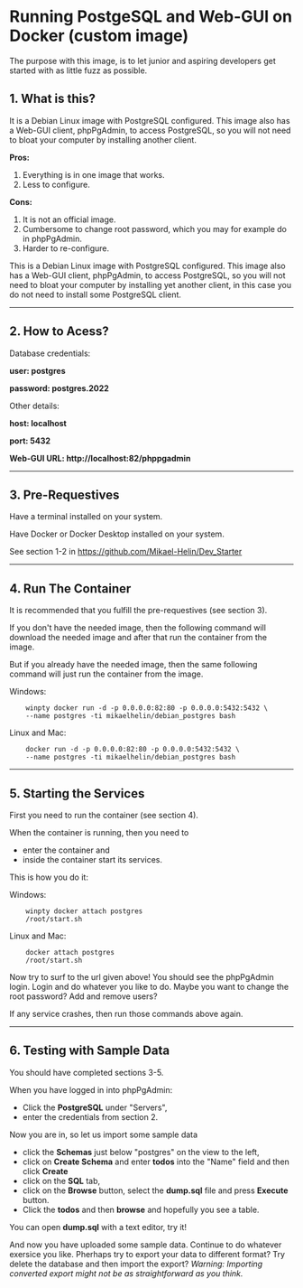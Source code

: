 # **Running PostgeSQL and Web-GUI on Docker (custom image)**

The purpose with this image, is to let junior and aspiring developers get started with as little fuzz as possible.

## **1. What is this?**

It is a Debian Linux image with PostgreSQL configured. This image also has a Web-GUI client, phpPgAdmin, to access PostgreSQL, so you will not need to bloat your computer by installing another client.

**Pros:**

1. Everything is in one image that works.
2. Less to configure.

**Cons:**

1. It is not an official image.
2. Cumbersome to change root password, which you may for example do in phpPgAdmin.
3. Harder to re-configure.

This is a Debian Linux image with PostgreSQL configured. This image also has a Web-GUI client, phpPgAdmin, to access PostgreSQL, so you will not need to bloat your computer by installing yet another client, in this case you do not need to install some PostgreSQL client.
___

## **2. How to Acess?**

Database credentials:

**user: postgres**

**password: postgres.2022**

Other details:

**host: localhost**

**port: 5432**

**Web-GUI URL: http://localhost:82/phppgadmin**
___

## **3. Pre-Requestives**

Have a terminal installed on your system.

Have Docker or Docker Desktop installed on your system.

See section 1-2 in https://github.com/Mikael-Helin/Dev_Starter

___

## **4. Run The Container**

It is recommended that you fulfill the pre-requestives (see section 3).

If you don't have the needed image, then the following command will download the needed image and after that run the container from the image.

But if you already have the needed image, then the same following command will just run the container from the image.

Windows:

        winpty docker run -d -p 0.0.0.0:82:80 -p 0.0.0.0:5432:5432 \
        --name postgres -ti mikaelhelin/debian_postgres bash

Linux and Mac:

        docker run -d -p 0.0.0.0:82:80 -p 0.0.0.0:5432:5432 \
        --name postgres -ti mikaelhelin/debian_postgres bash

___

## **5. Starting the Services**

First you need to run the container (see section 4).

When the container is running, then you need to
* enter the container and
* inside the container start its services.

This is how you do it:

Windows:

        winpty docker attach postgres
        /root/start.sh

Linux and Mac:

        docker attach postgres
        /root/start.sh

Now try to surf to the url given above! You should see the phpPgAdmin login. Login and do whatever you like to do. Maybe you want to change the root password? Add and remove users?

If any service crashes, then run those commands above again.
___

## **6. Testing with Sample Data**

You should have completed sections 3-5.

When you have logged in into phpPgAdmin:

* Click the **PostgreSQL** under "Servers",
* enter the credentials from section 2.

Now you are in, so let us import some sample data

* click the **Schemas** just below "postgres" on the view to the left,
* click on **Create Schema** and enter **todos** into the "Name" field and then click **Create**
* click on the **SQL** tab,
* click on the **Browse** button, select the **dump.sql** file and press **Execute** button.
* Click the **todos** and then **browse** and hopefully you see a table.

You can open **dump.sql** with a text editor, try it!

And now you have uploaded some sample data. Continue to do whatever exersice you like. Pherhaps try to export your data to different format? Try delete the database and then import the export? *Warning: Importing converted export might not be as straightforward as you think.*
